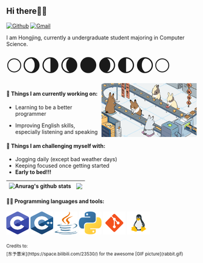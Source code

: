 ## Hi there👋🏻

[![Github](https://img.shields.io/badge/-Github-000?style=flat&logo=Github&logoColor=white)](https://github.com/chenhongjing)
[![Gmail](https://img.shields.io/badge/-Gmail-c14438?style=flat&logo=Gmail&logoColor=white)](mailto:hjjing.chen@gmail.com)


I am Hongjing, currently a undergraduate student majoring in Computer Science.

<p>
<div align='left' ><font size='120'>🌕🌖🌗🌘🌑🌒🌓🌔🌕</font></div>
  <img align="right" alt="img" src="images/rabbit.gif" width="50%" height="auto" />


#### 🧀 Things I am currently working on:

- Learning to be a better programmer

- Improving English skills, especially listening and speaking

#### 🥝 Things I am challenging myself with:

- Jogging daily (except bad weather days)
- Keeping focused once getting started
- **Early to bed!!!**

| <a><img align="center" src="https://github-readme-stats.vercel.app/api?username=chenhongjing&show_icons=true&hide_border=true" alt="Anurag's github stats" /></a> | <a><img align="center" src="https://github-readme-stats.vercel.app/api/top-langs/?username=chenhongjing&layout=compact&hide_border=true" /></a> |
| ------------- | ------------- |

</p>

#### 🍬🧊 Programming languages and tools:

<p align="left">
	<img style="margin: auto;" src="images/c.svg" alt=c width="60" height="60"/> 
	<img style="margin: auto;" src="images/c++.svg" alt=c++ width="60" height="60"/> 
	<img style="margin: auto;" src="images/java.png" alt=java width="60" height="60"/>
  <img style="margin: auto;" src="images/python.png" alt=python width="60" height="60"/>
	<img style="margin: auto;" src="images/git.png" alt=git width="60" height="60"/>
  <img style="margin: auto;" src="images/linux.png" alt=linux width="60" height="60"/>
</p>
<sub>Credits to: <br/>[东予薏米](https://space.bilibili.com/23530/) for the awesome [GIF picture](rabbit.gif)</sub>

